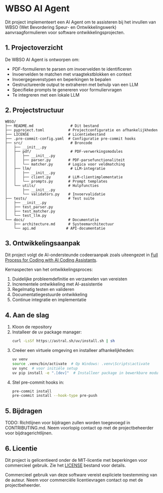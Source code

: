# WBSO AI Agent

Dit project implementeert een AI Agent om te assisteren bij het invullen van WBSO (Wet Bevordering Speur- en Ontwikkelingswerk) aanvraagformulieren voor software ontwikkelingsprojecten.

## 1. Projectoverzicht

De WBSO AI Agent is ontworpen om:

- PDF-formulieren te parsen om invoervelden te identificeren
- Invoervelden te matchen met vraagtekstblokken en context
- Invoergegevenstypen en beperkingen te bepalen
- Gestructureerde output te extraheren met behulp van een LLM
- Specifieke prompts te genereren voor formuliervragen
- Te integreren met een lokale LLM

## 2. Projectstructuur

```
WBSO/
├── README.md                 # Dit bestand
├── pyproject.toml           # Projectconfiguratie en afhankelijkheden
├── LICENSE                  # Licentiebestand
├── .pre-commit-config.yaml  # Configuratie pre-commit hooks
├── src/                      # Broncode
│   ├── __init__.py
│   ├── pdf/                  # PDF-verwerkingsmodules
│   │   ├── __init__.py
│   │   ├── parser.py        # PDF-parsefunctionaliteit
│   │   └── matcher.py       # Logica voor veldmatching
│   ├── llm/                  # LLM-integratie
│   │   ├── __init__.py
│   │   ├── client.py        # LLM-clientimplementatie
│   │   └── prompts.py       # Prompt templates
│   └── utils/               # Hulpfuncties
│       ├── __init__.py
│       └── validators.py    # Invoervalidatie
├── tests/                   # Test suite
│   ├── __init__.py
│   ├── test_parser.py
│   ├── test_matcher.py
│   └── test_llm.py
└── docs/                    # Documentatie
    ├── architecture.md      # Systeemarchitectuur
    └── api.md              # API-documentatie
```

## 3. Ontwikkelingsaanpak

Dit project volgt de AI-ondersteunde codeeraanpak zoals uiteengezet in [Full Process for Coding with AI Coding Assistants](https://docs.google.com/document/d/12ATcyjCEKh8T-MPDZ-VMiQ1XMa9FUvvk2QazrsKoiR8/edit?usp=sharing).

Kernaspecten van het ontwikkelingsproces:

1. Duidelijke probleemdefinitie en verzamelen van vereisten
2. Incrementele ontwikkeling met AI-assistentie
3. Regelmatig testen en valideren
4. Documentatiegestuurde ontwikkeling
5. Continue integratie en implementatie

## 4. Aan de slag

1. Kloon de repository
2. Installeer de uv package manager:
   ```bash
   curl -LsSf https://astral.sh/uv/install.sh | sh
   ```
3. Creëer een virtuele omgeving en installeer afhankelijkheden:
   ```bash
   uv venv
   source .venv/bin/activate  # Op Windows: .venv\Scripts\activate
   uv sync  # voor initiële setup
   uv pip install -e ".[dev]"  # Installeer package in bewerkbare modus met dev-afhankelijkheden
   ```
4. Stel pre-commit hooks in:
   ```bash
   pre-commit install
   pre-commit install --hook-type pre-push
   ```

## 5. Bijdragen

TODO: Richtlijnen voor bijdragen zullen worden toegevoegd in CONTRIBUTING.md. Neem voorlopig contact op met de projectbeheerder voor bijdragerichtlijnen.

## 6. Licentie

Dit project is gelicentieerd onder de MIT-licentie met beperkingen voor commercieel gebruik. Zie het [LICENSE](LICENSE) bestand voor details.

Commercieel gebruik van deze software vereist expliciete toestemming van de auteur. Neem voor commerciële licentievragen contact op met de projectbeheerder.
